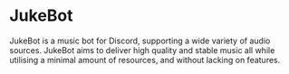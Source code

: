 # JukeBot

JukeBot is a music bot for Discord, supporting a wide variety of audio sources.
JukeBot aims to deliver high quality and stable music all while utilising a minimal amount of resources, and without lacking on features.
